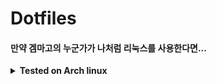 # Dotfiles
#### 만약 겜마고의 누군가가 나처럼 리눅스를 사용한다면...<br>


<details>
 <summary><b>Tested on Arch linux</b></summary>
 

* * *

## 공통으로 필요한 페키지들
* xcompmgr
* feh
* polkit
* fcitx5
* xrandr
* rofi
* xinput
* gnome polkit

* * *

 <details>
  <summary>i3 Olivia</summary>
  
  
## i3 Olivia
### GMK Olivia 키캡 기반으로 만들어 본 첫 Rice

![](https://cdn.discordapp.com/attachments/888797035468308550/888797064165724230/ss.png)

* 필요한 것들
  * Bumblebee-status
  * i3lock
  * i3-gaps-rounded

  </details>
  
* * *
 
<details>
 <summary>Openbox test rice</summary>
 
## testTheme
### 첫 Openbox rice

![](https://cdn.discordapp.com/attachments/888797035468308550/889882222205763626/ss.png)

* 필요한 것들
  * Tint2
  * kitty
  * openbox

* 있으면 좋은 것들
  * code(AUR)
  * UnityHub <= menu.xml 에서 UnityHub.AppImage 위치를 수정해야 합니다.
  * nvidia driver

</details>
                       
* * *
 
 <details>
  <summary>i3 Neroism</summary>
  
  
## Neroism
### 네다씹

![](https://cdn.discordapp.com/attachments/888797035468308550/907316958901436416/Neorism1-0.png)
![](https://cdn.discordapp.com/attachments/888797035468308550/907316970754543656/Neroism.png)
![](https://cdn.discordapp.com/attachments/888797035468308550/907318039266099310/Neorism1-2-0.png)

* 필요한 것들
  * i3status
  * i3-gaps-rounded
  * Ubuntu Fonts

* 있으면 좋은 것들
  * cava
  * BetterDiscord w/ transparent theme
                       
 </details>
</details>
